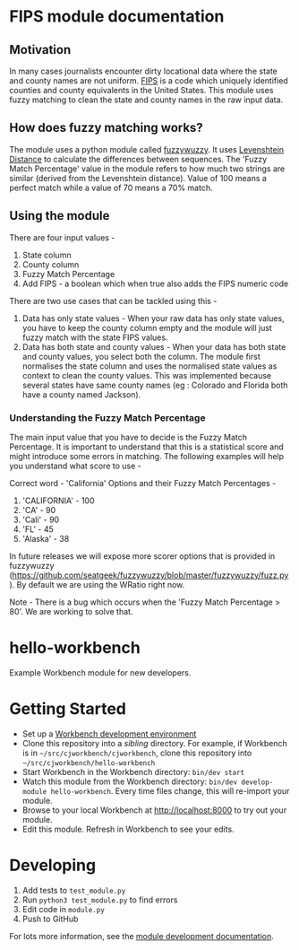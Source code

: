 
# FIPS module documentation

## Motivation
In many cases journalists encounter dirty locational data where the state and county names are not uniform. [FIPS](https://en.wikipedia.org/wiki/FIPS_county_code) is a code which uniquely identified counties and county equivalents in the United States. This module uses fuzzy matching to clean the state and county names in the raw input data.

## How does fuzzy matching works?
The module uses a python module called [fuzzywuzzy](https://github.com/seatgeek/fuzzywuzzy). It uses [Levenshtein Distance](https://en.wikipedia.org/wiki/Levenshtein_distance) to calculate the differences between sequences. The 'Fuzzy Match Percentage' value in the module refers to how much two strings are similar (derived from the Levenshtein distance). Value of 100 means a perfect match while a value of 70 means a 70% match.

## Using the module
There are four input values -
1. State column
2. County column
3. Fuzzy Match Percentage
4. Add FIPS  - a boolean which when true also adds the FIPS numeric code

There are two use cases that can be tackled using this -
1. Data has only state values - When your raw data has only state values, you have to keep the county column empty and the module will just fuzzy match with the state FIPS values.
2. Data has both state and county values - When your data has both state and county values, you select both the column. The module first normalises the state column and uses the normalised state values as context to clean the county values. This was implemented because several states have same county names (eg : Colorado and Florida both have a county named Jackson).

### Understanding the Fuzzy Match Percentage
The main input value that you have to decide is the Fuzzy Match Percentage. It is important to understand that this is a statistical score and might introduce some errors in matching. The following examples will help you understand what score to use -

Correct word - 'California'
Options and their Fuzzy Match Percentages -
1. 'CALIFORNIA' - 100
2. 'CA' - 90
3. 'Cali' - 90
4. 'FL' - 45
5. 'Alaska' - 38

In future releases we will expose more scorer options that is provided in fuzzywuzzy (https://github.com/seatgeek/fuzzywuzzy/blob/master/fuzzywuzzy/fuzz.py). By default we are using the WRatio right now.

Note - There is a bug which occurs when the 'Fuzzy Match Percentage > 80'. We are working to solve that. 


# hello-workbench

Example Workbench module for new developers.

# Getting Started

* Set up a
  [Workbench development environment](https://github.com/CJWorkbench/cjworkbench/wiki/Setting-up-a-development-environment)
* Clone this repository into a _sibling_ directory. For example, if Workbench
  is in `~/src/cjworkbench/cjworkbench`, clone this repository into
  `~/src/cjworkbench/hello-workbench`
* Start Workbench in the Workbench directory: `bin/dev start`
* Watch this module from the Workbench directory:
  `bin/dev develop-module hello-workbench`. Every time files change, this will
  re-import your module.
* Browse to your local Workbench at
  [http://localhost:8000](http://localhost:8000) to try out your module.
* Edit this module. Refresh in Workbench to see your edits.

# Developing

1. Add tests to ``test_module.py``
2. Run ``python3 test_module.py`` to find errors
3. Edit code in ``module.py``
4. Push to GitHub

For lots more information, see the
[module development documentation](https://github.com/CJWorkbench/cjworkbench/wiki/Creating-A-Module).
